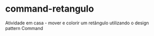 # command-retangulo
Atividade em casa - mover e colorir um retângulo utilizando o design pattern Command
